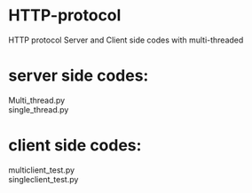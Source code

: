 # HTTP-protocol
HTTP protocol Server and Client side codes with multi-threaded

# server side codes:
Multi_thread.py</br>
single_thread.py

# client side codes:
multiclient_test.py</br>
singleclient_test.py
